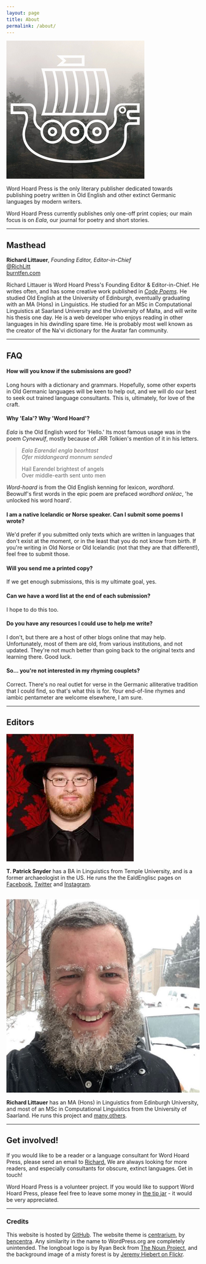 ```yaml
---
layout: page
title: About
permalink: /about/
---
```


<img src="/assets/twitter_360.png" title="Word Hoard Press" class="profile">

Word Hoard Press is the only literary publisher dedicated towards publishing poetry written in Old English and other extinct Germanic languages by modern writers.

Word Hoard Press currently publishes only one-off print copies; our main focus is on _Eala_, our journal for poetry and short stories.

<hr />

## Masthead

**Richard Littauer**, _Founding Editor, Editor-in-Chief_  
[@RichLitt](https://twitter.com/richlitt)  
[burntfen.com](http://burntfen.com)  

Richard Littauer is Word Hoard Press's Founding Editor & Editor-in-Chief. He writes often, and has some creative work published in _[Code Poems](code-poems.com)_. He studied Old English at the University of Edinburgh, eventually graduating with an MA (Hons) in Linguistics. He studied for an MSc in Computational Linguistics  at Saarland University and the University of Malta, and will write his thesis one day. He is a web developer who enjoys reading in other languages in his dwindling spare time. He is probably most well known as the creator of the Na'vi dictionary for the Avatar fan community.

<hr />

## FAQ

#### How will you know if the submissions are good?

Long hours with a dictionary and grammars. Hopefully, some other experts in Old Germanic languages will be keen to help out, and we will do our best to seek out trained language consultants. This is, ultimately, for love of the craft.

#### Why 'Eala'? Why 'Word Hoard'?

_Eala_ is the Old English word for 'Hello.' Its most famous usage was in the poem _Cynewulf_, mostly because of JRR Tolkien's mention of it in his letters.

> *Eala Earendel engla beorhtast*  
> *Ofer middangeard monnum sended*  
>  
> Hail Earendel brightest of angels  
> Over middle-earth sent unto men  

_Word-hoard_ is from the Old English kenning for lexicon, _wordhord_. Beowulf's first words in the epic poem are prefaced _wordhord onléac_, 'he unlocked his word hoard'.

#### I am a native Icelandic or Norse speaker. Can I submit some poems I wrote?

We'd prefer if you submitted only texts which are written in languages that don't exist at the moment, or in the least that you do not know from birth. If you're writing in Old Norse or Old Icelandic (not that they are that different!), feel free to submit those.

#### Will you send me a printed copy?

If we get enough submissions, this is my ultimate goal, yes.

#### Can we have a word list at the end of each submission?

I hope to do this too.

#### Do you have any resources I could use to help me write?

I don't, but there are a host of other blogs online that may help. Unfortunately, most of them are old, from various institutions, and not updated. They're not much better than going back to the original texts and learning there. Good luck.

#### So... you're not interested in my rhyming couplets?

Correct. There's no real outlet for verse in the Germanic alliterative tradition that I could find, so that's what this is for. Your end-of-line rhymes and iambic pentameter are welcome elsewhere, I am sure.

<hr />

## Editors

<img src="/assets/reviewers/patrick.jpg" class="editor-image" title="Patrick Snyder" />

**T. Patrick Snyder** has a BA in Linguistics from Temple University, and is a former archaeologist in the US. He runs the the EaldEnglisc pages on [Facebook](https://www.facebook.com/EaldEnglisc/), [Twitter](https://twitter.com/ealdenglisc) and [Instagram](https://www.instagram.com/ealdenglisc/).

<br />

<img src="/assets/reviewers/richard.jpg" class="editor-image" title="Richard Littauer" />

**Richard Littauer** has an MA (Hons) in Linguistics from Edinburgh University, and most of an MSc in Computational Linguistics from the University of Saarland. He runs this project and [many others](https://burntfen.com).

<hr />

## Get involved!

If you would like to be a reader or a language consultant for Word Hoard Press, please send an email to <a href="richard.littauer+wordhoardpress@gmail.com">Richard.</a> We are always looking for more readers, and especially consultants for obscure, extinct languages. Get in touch!

Word Hoard Press is a volunteer project. If you would like to support Word Hoard Press, please feel free to leave some money in <a href="https://plasso.co/s/dN3qHN8DIa">the tip jar</a> - it would be very appreciated.

<hr />

### Credits

This website is hosted by [GitHub](https://github.com). The website theme is [centrarium](https://github.com/bencentra/centrarium), by [bencentra](http://bencentra.com). Any similarity in the name to WordPress.org are completely unintended. The longboat logo is by Ryan Beck from <a href='http://thenounproject.com'>The Noun Project</a>, and the background image of a misty forest is by [Jeremy Hiebert on Flickr](https://www.flickr.com/photos/jeremyhiebert/8139594990). 
